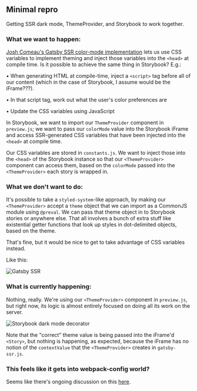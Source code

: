 ## Minimal repro

Getting SSR dark mode, ThemeProvider, and Storybook to work together.

### What we want to happen:

[Josh Comeau's Gatsby SSR color-mode implementation](https://github.com/joshwcomeau/dark-mode-minimal) lets us use CSS variables to implement theming and inject those variables into the `<head>` at compile time. Is it possible to achieve the same thing in Storybook? E.g.:

• When generating HTML at compile-time, inject a `<script>` tag before all of our content (which in the case of Storybook, I assume would be the iFrame???).

• In that script tag, work out what the user's color preferences are

• Update the CSS variables using JavaScript

In Storybook, we want to import our `ThemeProvider` component in `preview.js`; we want to pass our `colorMode` value into the Storybook iFrame and access SSR-generated CSS variables that have been injected into the `<head>` at compile time.

Our CSS variables are stored in `constants.js`. We want to inject those into the `<head>` of the Storybook instance so that our `<ThemeProvider>` component can access them, based on the `colorMode` passed into the `<ThemeProvider>` each story is wrapped in.

### What we don't want to do:

It's possible to take a `styled-system`-like approach, by making our `<ThemeProvider>` accept a `theme` object that we can import as a CommonJS module using `@preval`. We can pass that theme object in to Storybook stories or anywhere else. That all involves a bunch of extra stuff like existential getter functions that look up styles in dot-delimited objects, based on the theme.

That's fine, but it would be nice to get to take advantage of CSS variables instead.

Like this:

![Gatsby SSR](https://media.giphy.com/media/umG2z5DjEOPH8RyDn1/giphy.gif)

### What is currently happening:

Nothing, really. We're using our `<ThemeProvider>` component in `preview.js`, but right now, its logic is almost entirely focused on doing all its work on the server.

![Storybook dark mode decorator](https://media.giphy.com/media/XojJHvbPsoYeB9gGns/giphy.gif)

Note that the "correct" theme value is being passed into the iFrame'd `<Story>`, but nothing is happening, as expected, because the iFrame has no notion of the `contextValue` that the `<ThemeProvider>` creates in `gatsby-ssr.js`.

### This feels like it gets into webpack-config world?

Seems like there's ongoing discussion on this [here](https://github.com/storybookjs/storybook/issues/12542).
